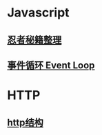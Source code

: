 # Javascript

## [忍者秘籍整理](https://outofhadoop.github.io/blog/read_javascript_ninja)
## [事件循环 Event Loop](https://outofhadoop.github.io/blog/event_loop)


# HTTP

## [http结构](https://outofhadoop.github.io/blog/http)
